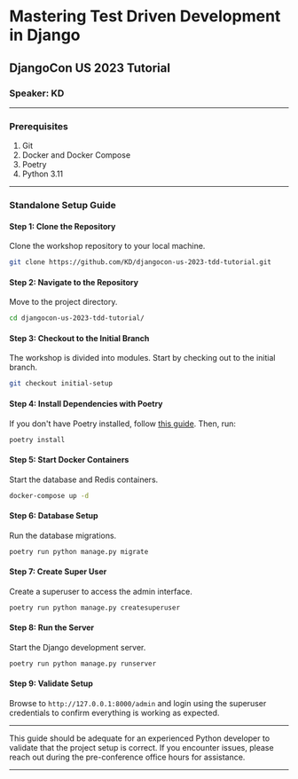 # Mastering Test Driven Development in Django

## DjangoCon US 2023 Tutorial

### Speaker: KD

---

### Prerequisites

1. Git
2. Docker and Docker Compose
3. Poetry
4. Python 3.11

---

### Standalone Setup Guide

#### Step 1: Clone the Repository

Clone the workshop repository to your local machine.

```bash
git clone https://github.com/KD/djangocon-us-2023-tdd-tutorial.git
```

#### Step 2: Navigate to the Repository

Move to the project directory.

```bash
cd djangocon-us-2023-tdd-tutorial/
```

#### Step 3: Checkout to the Initial Branch

The workshop is divided into modules. Start by checking out to the initial branch.

```bash
git checkout initial-setup
```

#### Step 4: Install Dependencies with Poetry

If you don't have Poetry installed, follow [this guide](#setting-up-dependencies-with-poetry). Then, run:

```bash
poetry install
```

#### Step 5: Start Docker Containers

Start the database and Redis containers.

```bash
docker-compose up -d
```

#### Step 6: Database Setup

Run the database migrations.

```bash
poetry run python manage.py migrate
```

#### Step 7: Create Super User

Create a superuser to access the admin interface.

```bash
poetry run python manage.py createsuperuser
```

#### Step 8: Run the Server

Start the Django development server.

```bash
poetry run python manage.py runserver
```

#### Step 9: Validate Setup

Browse to `http://127.0.0.1:8000/admin` and login using the superuser credentials to confirm everything is working as expected.

---

This guide should be adequate for an experienced Python developer to validate that the project setup is correct. If you encounter issues, please reach out during the pre-conference office hours for assistance.

---
